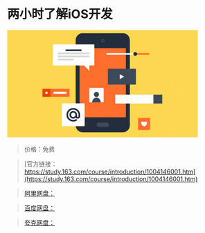 # 两小时了解iOS开发

![img](../../../assets/study163/free/69C67DE35081CF537B8F60C754AED54D.jpg)

> 价格：免费

> [官方链接：https://study.163.com/course/introduction/1004146001.htm](https://study.163.com/course/introduction/1004146001.htm)

> [阿里网盘：]()

> [百度网盘：]()

> [夸克网盘：]()
